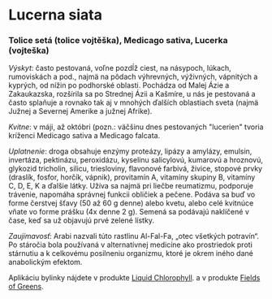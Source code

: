 Lucerna siata
=============

### Tolice setá (tolice vojtěška), Medicago sativa, Lucerka (vojteška)

*Výskyt*: často pestovaná, voľne pozdĺž ciest, na násypoch, lúkach, rumoviskách
a pod., najmä na pôdach výhrevných, výživných, vápnitých a kyprých, od nížin po
podhorské oblasti. Pochádza od Malej Ázie a Zakaukazska, rozšírila sa po
Strednej Ázii a Kašmíre, u nás je pestovaná a často splaňuje a rovnako tak aj v
mnohých ďalších oblastiach sveta (najmä Južnej a Severnej Amerike a južnej
Afrike).

*Kvitne*: v máji, až októbri (pozn.: väčšinu dnes pestovaných "lucerien" tvoria
kríženci Medicago sativa a Medicago falcata.

*Uplatnenie*: droga obsahuje enzýmy proteázy, lipázy a amylázy, emulsin,
invertáza, pektinázu, peroxidázu, kyselinu salicylovú, kumarovú a hroznovú,
glykozid tricholin, silicu, triesloviny, flavonové farbivá, živice, stopové
prvky (draslík, fosfor, horčík, vápnik), provitamín A, vitamíny skupiny B,
vitamíny C, D, E, K a ďalšie látky. Užíva sa najmä pri liečbe reumatizmu,
podporuje trávenie, napomáha správnej funkcii obličiek a pečene. Podáva sa buď
vo forme čerstvej šťavy (50 až 60 g denne) alebo kvetu, alebo celé kvitnúce
vňate vo forme prášku (4x denne 2 g). Semená sa podávajú naklíčené v čase, keď
sa už objavujú prvé zelené lístky.

*Zaujímavosť*: Arabi nazvali túto rastlinu Al-Fal-Fa, „otec všetkých potravín“.
Po stáročia bola používaná v alternatívnej medicíne ako prostriedok proti
stárnutiu a k celkovému posilneniu organizmu, ktoré je okrem iného dané
anabolickým efektom.

Aplikáciu bylinky nájdete v produkte [Liquid
Chlorophyll](/sip/p/liquid-chlorophyll/). a v produkte [Fields
of Greens](/sip/p/fields-of-greens/).

